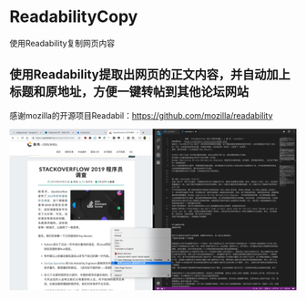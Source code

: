 # ReadabilityCopy
使用Readability复制网页内容

## 使用Readability提取出网页的正文内容，并自动加上标题和原地址，方便一键转帖到其他论坛网站

感谢mozilla的开源项目Readabil：https://github.com/mozilla/readability

![screenshot1](https://github.com/fqxufo/ReadabilityCopy/blob/master/screenshot.png?raw=true)

